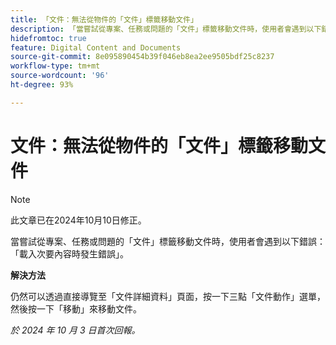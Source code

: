 ```yaml
---
title: 「文件：無法從物件的「文件」標籤移動文件」
description: 「當嘗試從專案、任務或問題的「文件」標籤移動文件時，使用者會遇到以下錯誤：載入次要內容時發生錯誤。」
hidefromtoc: true
feature: Digital Content and Documents
source-git-commit: 8e095890454b39f046eb8ea2ee9505bdf25c8237
workflow-type: tm+mt
source-wordcount: '96'
ht-degree: 93%

---
```


# 文件：無法從物件的「文件」標籤移動文件

>[!NOTE]
>
>此文章已在2024年10月10日修正。

當嘗試從專案、任務或問題的「文件」標籤移動文件時，使用者會遇到以下錯誤：「載入次要內容時發生錯誤」。

**解決方法**

仍然可以透過直接導覽至「文件詳細資料」頁面，按一下三點「文件動作」選單，然後按一下「移動」來移動文件。

_於 2024 年 10 月 3 日首次回報。_
